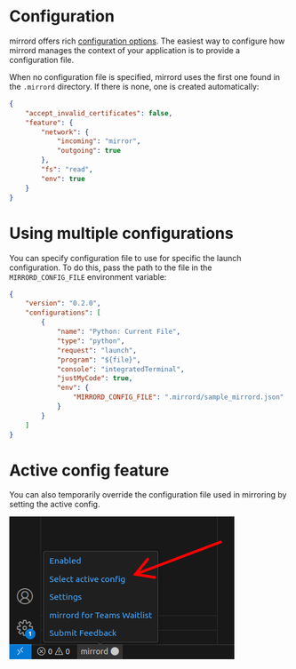 # Configuration

mirrord offers rich [configuration options](https://mirrord.dev/docs/overview/configuration/). The easiest way to configure how mirrord manages the context of your application is to provide a configuration file.

When no configuration file is specified, mirrord uses the first one found in the `.mirrord` directory. If there is none, one is created automatically:

```json
{
    "accept_invalid_certificates": false,
    "feature": {
        "network": {
            "incoming": "mirror",
            "outgoing": true
        },
        "fs": "read",
        "env": true
    }
}
```

# Using multiple configurations

You can specify configuration file to use for specific the launch configuration. To do this, pass the path to the file in the `MIRRORD_CONFIG_FILE` environment variable:

```json
{
    "version": "0.2.0",
    "configurations": [
        {
            "name": "Python: Current File",
            "type": "python",
            "request": "launch",
            "program": "${file}",
            "console": "integratedTerminal",
            "justMyCode": true,
            "env": {
                "MIRRORD_CONFIG_FILE": ".mirrord/sample_mirrord.json"
            }
        }
    ]
}

```

# Active config feature

You can also temporarily override the configuration file used in mirroring by setting the active config.

![active config](./active_config.png)
